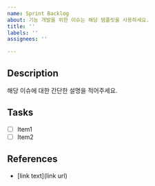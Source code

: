 ```yaml
---
name: Sprint Backlog
about: 기능 개발을 위한 이슈는 해당 템플릿을 사용하세요.
title: ''
labels: ''
assignees: ''

---
```


## Description

해당 이슈에 대한 간단한 설명을 적어주세요.

## Tasks
- [ ] Item1
- [ ] Item2

## References
- [link text](link url)
